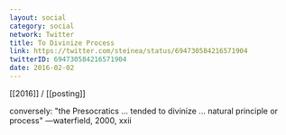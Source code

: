 ```yaml
---
layout: social
category: social
network: Twitter
title: To Divinize Process
link: https://twitter.com/steinea/status/694730584216571904
twitterID: 694730584216571904
date: 2016-02-02
---
```


[[2016]] / [[posting]]

conversely: "the Presocratics ... tended to divinize ... natural principle or process" —waterfield, 2000, xxii
